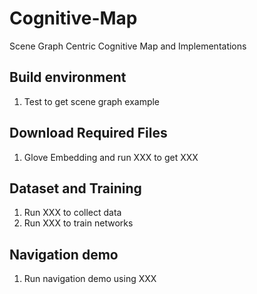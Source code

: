 # Cognitive-Map
Scene Graph Centric Cognitive Map and Implementations

## Build environment
1. Test to get scene graph example

## Download Required Files
1. Glove Embedding and run XXX to get XXX

## Dataset and Training
1. Run XXX to collect data
2. Run XXX to train networks

## Navigation demo
1. Run navigation demo using XXX